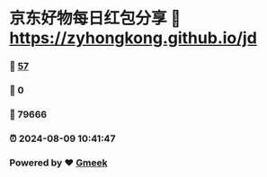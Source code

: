 # 京东好物每日红包分享 :link: https://zyhongkong.github.io/jd 
### :page_facing_up: [57](https://zyhongkong.github.io/jd/tag.html) 
### :speech_balloon: 0 
### :hibiscus: 79666 
### :alarm_clock: 2024-08-09 10:41:47 
### Powered by :heart: [Gmeek](https://github.com/Meekdai/Gmeek)
